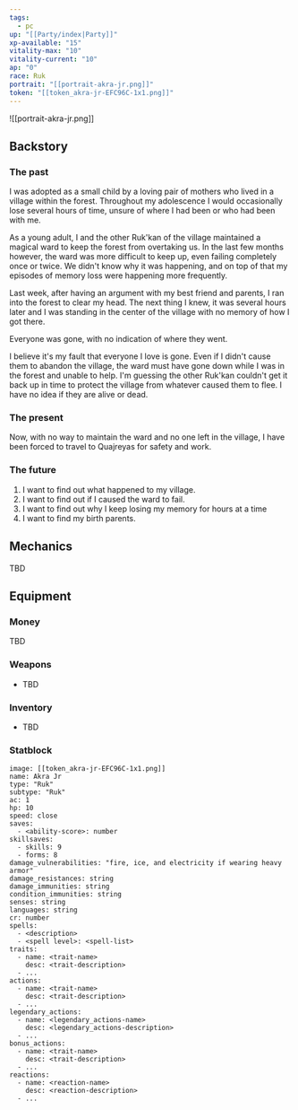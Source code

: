 ```yaml
---
tags:
  - pc
up: "[[Party/index|Party]]"
xp-available: "15"
vitality-max: "10"
vitality-current: "10"
ap: "0"
race: Ruk
portrait: "[[portrait-akra-jr.png]]"
token: "[[token_akra-jr-EFC96C-1x1.png]]"
---
```

![[portrait-akra-jr.png]]

## Backstory

### The past

I was adopted as a small child by a loving pair of mothers who lived in a village within the forest. Throughout my adolescence I would occasionally lose several hours of time, unsure of where I had been or who had been with me. 

As a young adult, I and the other Ruk'kan of the village maintained a magical ward to keep the forest from overtaking us. In the last few months however, the ward was more difficult to keep up, even failing completely once or twice. We didn't know why it was happening, and on top of that my episodes of memory loss were happening more frequently. 

Last week, after having an argument with my best friend and parents, I ran into the forest to clear my head. The next thing I knew, it was several hours later and I was standing in the center of the village with no memory of how I got there.

Everyone was gone, with no indication of where they went.

I believe it's my fault that everyone I love is gone. Even if I didn't cause them to abandon the village, the ward must have gone down while I was in the forest and unable to help. I'm guessing the other Ruk'kan couldn't get it back up in time to protect the village from whatever caused them to flee. I have no idea if they are alive or dead.

### The present

Now, with no way to maintain the ward and no one left in the village, I have been forced to travel to Quajreyas for safety and work.

### The future

1. I want to find out what happened to my village. 
2. I want to find out if I caused the ward to fail. 
3. I want to find out why I keep losing my memory for hours at a time
5. I want to find my birth parents. 

## Mechanics

TBD

## Equipment

### Money

TBD

### Weapons

- TBD

### Inventory

- TBD

### Statblock

```statblock
image: [[token_akra-jr-EFC96C-1x1.png]]
name: Akra Jr
type: "Ruk"
subtype: "Ruk"
ac: 1
hp: 10
speed: close
saves:
  - <ability-score>: number
skillsaves:
  - skills: 9
  - forms: 8
damage_vulnerabilities: "fire, ice, and electricity if wearing heavy armor"
damage_resistances: string
damage_immunities: string
condition_immunities: string
senses: string
languages: string
cr: number
spells:
  - <description>
  - <spell level>: <spell-list>
traits:
  - name: <trait-name>
    desc: <trait-description>
  - ...
actions:
  - name: <trait-name>
    desc: <trait-description>
  - ...
legendary_actions:
  - name: <legendary_actions-name>
    desc: <legendary_actions-description>
  - ...
bonus_actions:
  - name: <trait-name>
    desc: <trait-description>
  - ...
reactions:
  - name: <reaction-name>
    desc: <reaction-description>
  - ...
```